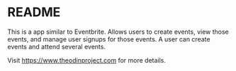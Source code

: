 # README

This is a app similar to Eventbrite. Allows users to create events, view those events, and manage user signups for those events. A user can create events and attend several events.

Visit https://www.theodinproject.com for more details. 
